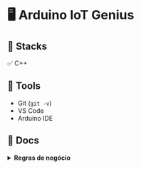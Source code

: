 # :desktop_computer: Arduino IoT Genius

## :briefcase: Stacks

✅ C++

## :hammer: Tools

- Git (`git -v`)
- VS Code
- Arduino IDE

## :page_facing_up: Docs

<details>
<summary><b>Regras de negócio</b></summary>

### :scroll: Documentações

## Dimensionamento (LED)

- **Lei de Ohm:** V = R * I

<details>
